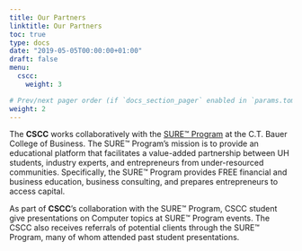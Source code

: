 ```yaml
---
title: Our Partners
linktitle: Our Partners
toc: true
type: docs
date: "2019-05-05T00:00:00+01:00"
draft: false
menu:
  cscc:
    weight: 3

# Prev/next pager order (if `docs_section_pager` enabled in `params.toml`)
weight: 2
---
```




The **CSCC** works collaboratively with the [SURE™ Program](https://www.bauer.uh.edu/sure/) at the C.T. Bauer College of Business. The SURE™ Program’s mission is to provide an educational platform that facilitates a value-added partnership between UH students, industry experts, and entrepreneurs from under-resourced communities. Specifically, the SURE™ Program provides FREE financial and business education, business consulting, and prepares entrepreneurs to access capital.

As part of **CSCC**’s collaboration with the SURE™ Program, CSCC student give presentations on Computer topics at SURE™ Program events. The CSCC also receives referrals of potential clients through the SURE™ Program, many of whom attended past student presentations.